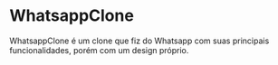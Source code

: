 # WhatsappClone
WhatsappClone é um clone que fiz do Whatsapp com suas principais funcionalidades, porém com um design próprio.
